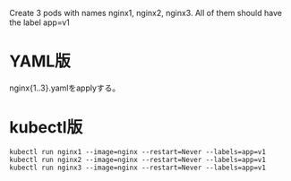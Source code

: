 Create 3 pods with names nginx1, nginx2, nginx3. All of them should have the label app=v1

# YAML版
nginx{1..3}.yamlをapplyする。

# kubectl版
```
kubectl run nginx1 --image=nginx --restart=Never --labels=app=v1
kubectl run nginx2 --image=nginx --restart=Never --labels=app=v1
kubectl run nginx3 --image=nginx --restart=Never --labels=app=v1
```